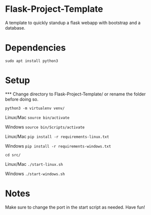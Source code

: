 # Flask-Project-Template
A template to quickly standup a flask webapp with bootstrap and a database.

# Dependencies
``` sudo apt install python3 ```

# Setup
*** Change directory to Flask-Project-Template/ or rename the folder before doing so.

``` python3 -m virtualenv venv/ ```

Linux/Mac
``` source bin/activate ```

Windows
``` source bin/Scripts/activate ```

Linux/Mac
``` pip install -r requirements-linux.txt ```

Windows
``` pip install -r requirements-windows.txt ```


``` cd src/ ```


Linux/Mac
``` ./start-linux.sh ```

Windows
``` ./start-windows.sh ```


# Notes
Make sure to change the port in the start script as needed. Have fun!
